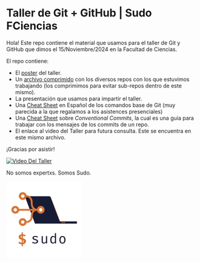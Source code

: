 # Taller de Git + GitHub | Sudo FCiencias

Hola! Este repo contiene el material que usamos para el taller de Git
y GitHub que dimos el 15/Noviembre/2024 en la Facultad de Ciencias. 

El repo contiene: 
- El [poster](Poster%20Taller%20de%20Git.png) del taller. 
- Un [archivo comprimido](repos_taller_git_github_sudo.zip) con los diversos repos con los que estuvimos 
trabajando (los comprimimos para evitar sub-repos dentro de este mismo).
- La presentación que usamos para impartir el taller.
- Una [Cheat Sheet](github-git-cheat-sheet_español.pdf) en Español de los comandos base de Git (muy parecida
a la que regalamos a los asistences presenciales)
- Una [Cheat Sheet](conventional_commits_cheatsheet.png) sobre _Conventional Commits_, la cual es una guia
para trabajar con los mensajes de los commits de un repo.
- El enlace al video del Taller para futura consulta. Este se encuentra 
en este mismo archivo. 

¡Gracias por asistir!

[![Video Del Taller](https://img.youtube.com/vi/fa5rqxdA8z4/maxresdefault.jpg)](https://youtu.be/fa5rqxdA8z4)

No somos expertxs. Somos Sudo.

<img src="Sudo_Logo.png" width="200" />

